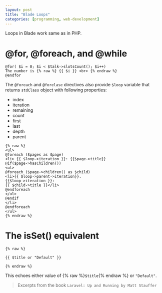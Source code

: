 ```yaml
---
layout: post
title: "Blade Loops"
categories: [programming, web-development]
---
```


Loops in Blade work same as in PHP.


# @for, @foreach, and @while


```
@for( $i = 0; $i < $talk->slotsCount(); $i++)
The number is {% raw %} {{ $i }} <br> {% endraw %}
@endfor
```

The `@foreach` and `@forelase` directives also provide `$loop` variable that returns `stdClass` object with following properties:
- index
- iteration
- remaining
- count
- first
- last
- depth
- parent

```
{% raw %}
<ul>
@foreach ($pages as $page)
<li> {{ $loop->iteration }}: {{$page->title}}
@if($page->hasChildren())
<ul>
@foreach ($page->children() as $child)
<li>{{ $loop->parent->iteration}}.
{{$loop->iteration }}:
{{ $child->title }}</li>
@endforeach
</ul>
@endif
</li>
@endforeach
</ul>
{% endraw %}
```


# The isSet() equivalent
```
{% raw %}

{{ $title or "Default" }}

{% endraw %}
```
This echoes either value of {% raw %}`$title`{% endraw %} or `"Default"`.





> Excerpts from the book `Laravel: Up and Running by Matt Stauffer`

